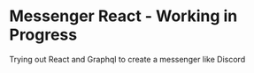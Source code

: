 # Messenger React - Working in Progress

Trying out React and Graphql to create a messenger like Discord
